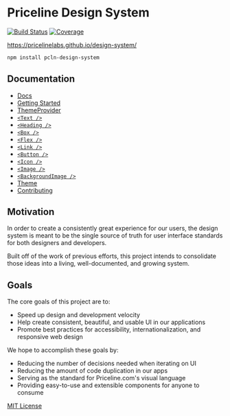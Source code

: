 
# Priceline Design System

[![Build Status][travis-badge]][travis]
[![Coverage][coverage-badge]][coverage]

[travis-badge]: https://img.shields.io/travis/pricelinelabs/design-system/master.svg?style=flat-square
[travis]: https://travis-ci.org/pricelinelabs/design-system
[coverage-badge]: https://img.shields.io/codecov/c/github/pricelinelabs/design-system.svg?style=flat-square
[coverage]: https://codecov.io/github/pricelinelabs/design-system

https://pricelinelabs.github.io/design-system/

```sh
npm install pcln-design-system
```

## Documentation

- [Docs](docs)
- [Getting Started](docs/GettingStarted.md)
- [ThemeProvider](docs/ThemeProvider.md)
- [`<Text />`](docs/Text.md)
- [`<Heading />`](docs/Heading.md)
- [`<Box />`](docs/Box.md)
- [`<Flex />`](docs/Flex.md)
- [`<Link />`](docs/Link.md)
- [`<Button />`](docs/Button.md)
- [`<Icon />`](docs/Icon.md)
- [`<Image />`](docs/Image.md)
- [`<BackgroundImage />`](docs/BackgroundImage.md)
- [Theme](docs/Theme.md)
- [Contributing](docs/Contributing.md)


## Motivation

In order to create a consistently great experience for our users,
the design system is meant to be the single source of truth for user interface standards
for both designers and developers.

Built off of the work of previous efforts, this project intends
to consolidate those ideas into a living, well-documented, and growing system.


## Goals

The core goals of this project are to:

- Speed up design and development velocity
- Help create consistent, beautiful, and usable UI in our applications
- Promote best practices for accessibility, internationalization, and responsive web design

We hope to accomplish these goals by:

- Reducing the number of decisions needed when iterating on UI
- Reducing the amount of code duplication in our apps
- Serving as the standard for Priceline.com's visual language
- Providing easy-to-use and extensible components for anyone to consume

[site]: https://pricelinelabs.github.io/design-system/

[MIT License](LICENSE.md)
